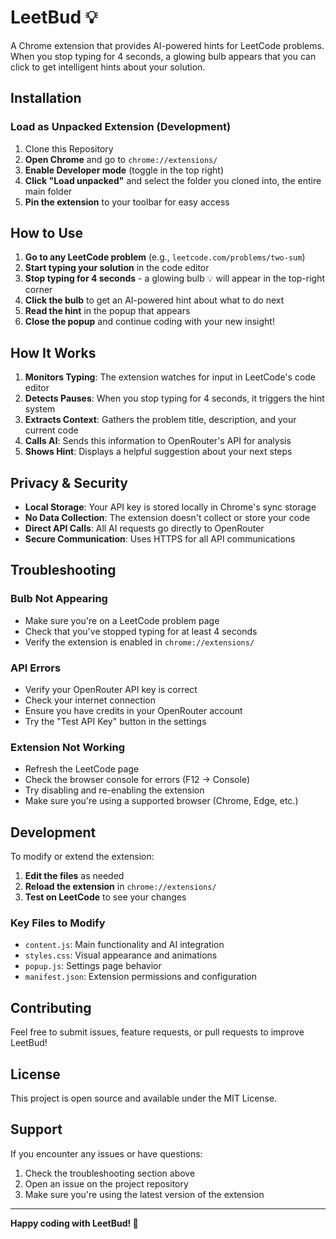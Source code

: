 # LeetBud 💡

A Chrome extension that provides AI-powered hints for LeetCode problems. When you stop typing for 4 seconds, a glowing bulb appears that you can click to get intelligent hints about your solution.

## Installation

### Load as Unpacked Extension (Development)

1. Clone this Repository
2. **Open Chrome** and go to `chrome://extensions/`
3. **Enable Developer mode** (toggle in the top right)
4. **Click "Load unpacked"** and select the folder you cloned into, the entire main folder
5. **Pin the extension** to your toolbar for easy access


## How to Use

1. **Go to any LeetCode problem** (e.g., `leetcode.com/problems/two-sum`)
2. **Start typing your solution** in the code editor
3. **Stop typing for 4 seconds** - a glowing bulb 💡 will appear in the top-right corner
4. **Click the bulb** to get an AI-powered hint about what to do next
5. **Read the hint** in the popup that appears
6. **Close the popup** and continue coding with your new insight!

## How It Works

1. **Monitors Typing**: The extension watches for input in LeetCode's code editor
2. **Detects Pauses**: When you stop typing for 4 seconds, it triggers the hint system
3. **Extracts Context**: Gathers the problem title, description, and your current code
4. **Calls AI**: Sends this information to OpenRouter's API for analysis
5. **Shows Hint**: Displays a helpful suggestion about your next steps

## Privacy & Security

- **Local Storage**: Your API key is stored locally in Chrome's sync storage
- **No Data Collection**: The extension doesn't collect or store your code
- **Direct API Calls**: All AI requests go directly to OpenRouter
- **Secure Communication**: Uses HTTPS for all API communications

## Troubleshooting

### Bulb Not Appearing
- Make sure you're on a LeetCode problem page
- Check that you've stopped typing for at least 4 seconds
- Verify the extension is enabled in `chrome://extensions/`

### API Errors
- Verify your OpenRouter API key is correct
- Check your internet connection
- Ensure you have credits in your OpenRouter account
- Try the "Test API Key" button in the settings

### Extension Not Working
- Refresh the LeetCode page
- Check the browser console for errors (F12 → Console)
- Try disabling and re-enabling the extension
- Make sure you're using a supported browser (Chrome, Edge, etc.)

## Development

To modify or extend the extension:

1. **Edit the files** as needed
2. **Reload the extension** in `chrome://extensions/`
3. **Test on LeetCode** to see your changes

### Key Files to Modify

- `content.js`: Main functionality and AI integration
- `styles.css`: Visual appearance and animations
- `popup.js`: Settings page behavior
- `manifest.json`: Extension permissions and configuration

## Contributing

Feel free to submit issues, feature requests, or pull requests to improve LeetBud!

## License

This project is open source and available under the MIT License.

## Support

If you encounter any issues or have questions:
1. Check the troubleshooting section above
2. Open an issue on the project repository
3. Make sure you're using the latest version of the extension

---

**Happy coding with LeetBud! 🚀**

